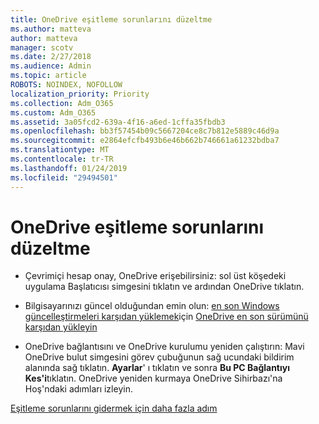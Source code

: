 ```yaml
---
title: OneDrive eşitleme sorunlarını düzeltme
ms.author: matteva
author: matteva
manager: scotv
ms.date: 2/27/2018
ms.audience: Admin
ms.topic: article
ROBOTS: NOINDEX, NOFOLLOW
localization_priority: Priority
ms.collection: Adm_O365
ms.custom: Adm_O365
ms.assetid: 3a05fcd2-639a-4f16-a6ed-1cffa35fbdb3
ms.openlocfilehash: bb3f57454b09c5667204ce8c7b812e5889c46d9a
ms.sourcegitcommit: e2864efcfb493b6e46b662b746661a61232bdba7
ms.translationtype: MT
ms.contentlocale: tr-TR
ms.lasthandoff: 01/24/2019
ms.locfileid: "29494501"
---
```

# <a name="fix-onedrive-sync-problems"></a>OneDrive eşitleme sorunlarını düzeltme

- Çevrimiçi hesap onay, OneDrive erişebilirsiniz: sol üst köşedeki uygulama Başlatıcısı simgesini tıklatın ve ardından OneDrive tıklatın.
    
- Bilgisayarınızı güncel olduğundan emin olun: [en son Windows güncelleştirmeleri karşıdan yüklemek](http://go.microsoft.com/fwlink/p/?LinkId=825773)için [OneDrive en son sürümünü karşıdan yükleyin](https://go.microsoft.com/fwlink/p/?linkid=844652)
    
- OneDrive bağlantısını ve OneDrive kurulumu yeniden çalıştırın: Mavi OneDrive bulut simgesini görev çubuğunun sağ ucundaki bildirim alanında sağ tıklatın. **Ayarlar**' ı tıklatın ve sonra **Bu PC Bağlantıyı Kes'i**tıklatın. OneDrive yeniden kurmaya OneDrive Sihirbazı'na Hoş'ndaki adımları izleyin.
    
[Eşitleme sorunlarını gidermek için daha fazla adım](https://go.microsoft.com/fwlink/?linkid=866431)
  

